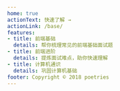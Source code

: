 ```yaml
---
home: true
actionText: 快速了解 →
actionLink: /base/
features:
- title: 前端基础
  details: 帮你梳理常见的前端基础面试题
- title: 前端进阶
  details: 提炼面试难点，助你快速理解
- title: 计算机通识
  details: 巩固计算机基础
footer: Copyright © 2018 poetries
---
```

